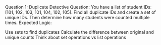 Question 1: Duplicate Detective
Question: You have a list of student IDs: [101, 102, 103, 101, 104, 102, 105]. Find all duplicate 
IDs and create a set of unique IDs. Then determine how many students were counted multiple times.
Expected Logic:

Use sets to find duplicates
Calculate the difference between original and unique counts
Think about set operations vs list operations